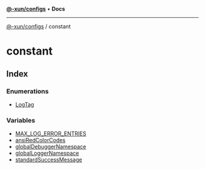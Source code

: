 [**@-xun/configs**](../README.md) • **Docs**

***

[@-xun/configs](../README.md) / constant

# constant

## Index

### Enumerations

- [LogTag](enumerations/LogTag.md)

### Variables

- [MAX\_LOG\_ERROR\_ENTRIES](variables/MAX_LOG_ERROR_ENTRIES.md)
- [ansiRedColorCodes](variables/ansiRedColorCodes.md)
- [globalDebuggerNamespace](variables/globalDebuggerNamespace.md)
- [globalLoggerNamespace](variables/globalLoggerNamespace.md)
- [standardSuccessMessage](variables/standardSuccessMessage.md)

